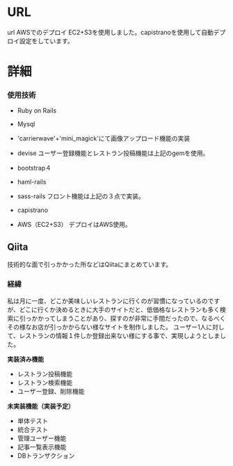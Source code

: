 # URL
url
AWSでのデプロイ
EC2+S3を使用しました。capistranoを使用して自動デプロイ設定をしています。

# 詳細
### 使用技術
* Ruby on Rails
* Mysql
* 'carrierwave'+'mini_magick'にて画像アップロード機能の実装
* devise
ユーザー登録機能とレストラン投稿機能は上記のgemを使用。


* bootstrap４
* haml-rails
* sass-rails 
フロント機能は上記の３点で実装。

* capistrano
* AWS（EC2+S3）
デプロイはAWS使用。
## Qiita
技術的な面で引っかかった所などはQiitaにまとめています。

### 経緯
私は月に一度、どこか美味しいレストランに行くのが習慣になっているのですが、どこに行くか決めるときに大手のサイトだと、低価格なレストランも多く検索に引っかかってしまうことがあり、探すのが非常に手間だったので、なるべくその様なお店が引っかからない様なサイトを制作しました。
ユーザー1人に対して、レストランの情報１件しか登録出来ない様にする事で、実現しようとしました。

**実装済み機能**
* レストラン投稿機能
* レストラン検索機能
* ユーザー登録、削除機能

**未実装機能（実装予定）**
* 単体テスト
* 統合テスト
* 管理ユーザー機能
* 記事一覧表示機能
* DBトランザクション 
